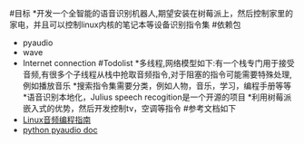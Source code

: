 #目标
*开发一个全智能的语音识别机器人,期望安装在树莓派上，然后控制家里的家电，并且可以控制linux内核的笔记本等设备识别指令集
#依赖包
* pyaudio
* wave
* Internet connection
#Todolist
*多线程,网络模型如下:有一个栈专门用于接受音频,有很多个子线程从栈中抢取音频指令,对于阻塞的指令可能需要特殊处理,例如播放音乐
*搜索指令集需要分类，例如人物，音乐，学习，编程手册等等
*语音识别本地化，Julius speech recogition是一个开源的项目
*利用树莓派嵌入式的优势，然后开发控制tv，空调等指令
#参考文档如下
* [Linux音频编程指南](http://www.ibm.com/developerworks/cn/linux/l-audio/index.html)
* [python pyaudio doc](http://people.csail.mit.edu/hubert/pyaudio/#docs)
